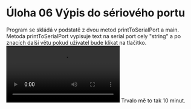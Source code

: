 Úloha 06 Výpis do sériového portu
========
Program se skládá v podstatě z dvou metod printToSerialPort a main.
Metoda printToSerialPort vypisuje text na serial port cely "string" a po znacích další větu pokud uživatel bude klikat na tlačítko.
![Demo](https://gitlab.tul.cz/aliaksei.kalosha/ops2020/-/raw/master/task06/demo.mp4)
Trvalo mě to tak 10 minut.
